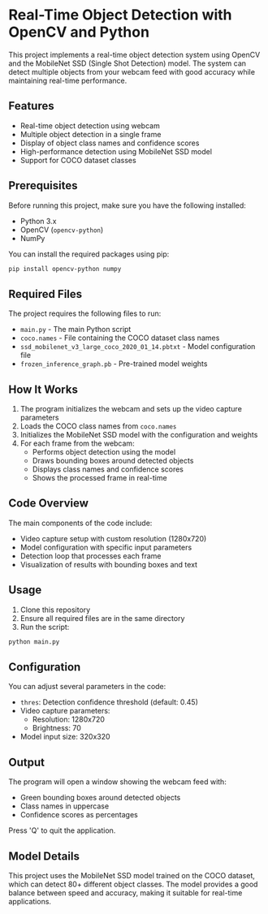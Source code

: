 # Real-Time Object Detection with OpenCV and Python

This project implements a real-time object detection system using OpenCV and the MobileNet SSD (Single Shot Detection) model. The system can detect multiple objects from your webcam feed with good accuracy while maintaining real-time performance.

## Features

- Real-time object detection using webcam
- Multiple object detection in a single frame
- Display of object class names and confidence scores
- High-performance detection using MobileNet SSD model
- Support for COCO dataset classes

## Prerequisites

Before running this project, make sure you have the following installed:
- Python 3.x
- OpenCV (`opencv-python`)
- NumPy

You can install the required packages using pip:
```bash
pip install opencv-python numpy
```

## Required Files

The project requires the following files to run:
- `main.py` - The main Python script
- `coco.names` - File containing the COCO dataset class names
- `ssd_mobilenet_v3_large_coco_2020_01_14.pbtxt` - Model configuration file
- `frozen_inference_graph.pb` - Pre-trained model weights

## How It Works

1. The program initializes the webcam and sets up the video capture parameters
2. Loads the COCO class names from `coco.names`
3. Initializes the MobileNet SSD model with the configuration and weights
4. For each frame from the webcam:
   - Performs object detection using the model
   - Draws bounding boxes around detected objects
   - Displays class names and confidence scores
   - Shows the processed frame in real-time

## Code Overview

The main components of the code include:

- Video capture setup with custom resolution (1280x720)
- Model configuration with specific input parameters
- Detection loop that processes each frame
- Visualization of results with bounding boxes and text

## Usage

1. Clone this repository
2. Ensure all required files are in the same directory
3. Run the script:
```bash
python main.py
```

## Configuration

You can adjust several parameters in the code:
- `thres`: Detection confidence threshold (default: 0.45)
- Video capture parameters:
  - Resolution: 1280x720
  - Brightness: 70
- Model input size: 320x320

## Output

The program will open a window showing the webcam feed with:
- Green bounding boxes around detected objects
- Class names in uppercase
- Confidence scores as percentages

Press 'Q' to quit the application.

## Model Details

This project uses the MobileNet SSD model trained on the COCO dataset, which can detect 80+ different object classes. The model provides a good balance between speed and accuracy, making it suitable for real-time applications.
